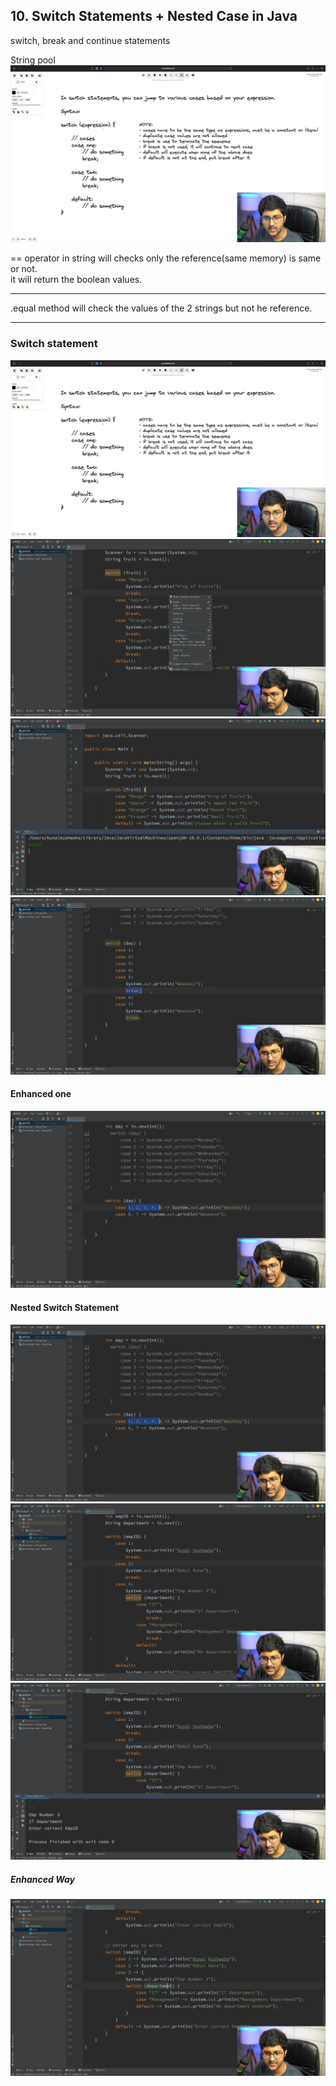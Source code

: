 ## 10. Switch Statements + Nested Case in Java

switch, break and continue statements

String pool
![](Images/Screenshot%20(82).png)

== operator in string will checks only the reference(same memory) is same or not.  
it will return the boolean values.


---
.equal method will check the values of the 2 strings but not he reference.

--- 
### Switch statement

![](Images/Screenshot%20(82).png)
![](Images/Screenshot%20(83).png)
![](Images/Screenshot%20(84).png)
![](Images/Screenshot%20(85).png)
#### Enhanced one
![](Images/Screenshot%20(86).png)

#### Nested Switch Statement
![](Images/Screenshot%20(86).png)
![](Images/Screenshot%20(87).png)
![](Images/Screenshot%20(88).png)
##### Enhanced Way
![](Images/Screenshot%20(89).png)
